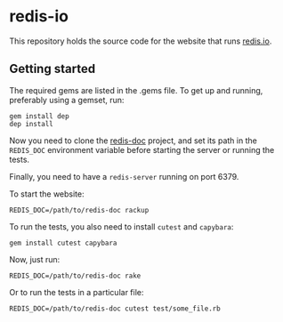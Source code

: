 # redis-io

This repository holds the source code for the website that runs [redis.io](http://redis.io).

## Getting started

The required gems are listed in the .gems file. To get up and running,
preferably using a gemset, run:

    gem install dep
    dep install

Now you need to clone the [redis-doc](https://github.com/antirez/redis-doc)
project, and set its path in the `REDIS_DOC` environment variable before starting
the server or running the tests.

Finally, you need to have a `redis-server` running on port 6379.

To start the website:

    REDIS_DOC=/path/to/redis-doc rackup

To run the tests, you also need to install `cutest` and `capybara`:

    gem install cutest capybara

Now, just run:

    REDIS_DOC=/path/to/redis-doc rake

Or to run the tests in a particular file:

    REDIS_DOC=/path/to/redis-doc cutest test/some_file.rb
